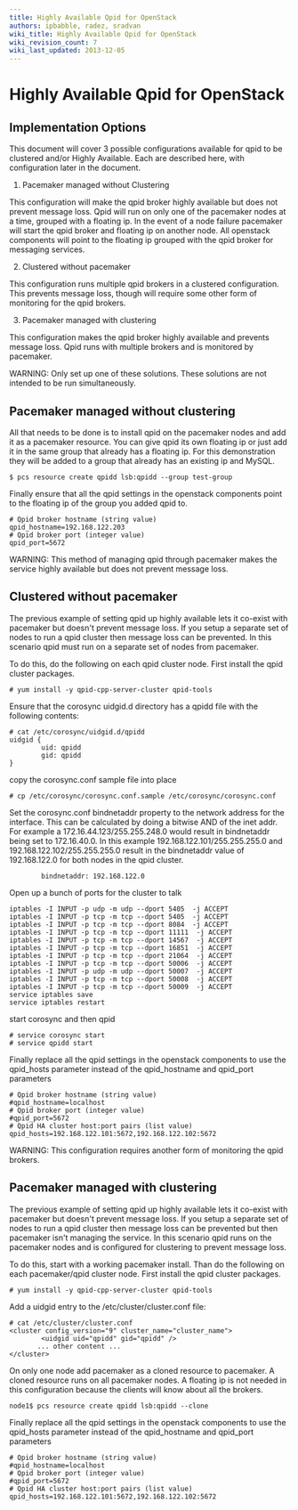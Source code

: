 ```yaml
---
title: Highly Available Qpid for OpenStack
authors: ipbabble, radez, sradvan
wiki_title: Highly Available Qpid for OpenStack
wiki_revision_count: 7
wiki_last_updated: 2013-12-05
---
```


# Highly Available Qpid for OpenStack

## Implementation Options

This document will cover 3 possible configurations available for qpid to be clustered and/or Highly Available. Each are described here, with configuration later in the document.

1. Pacemaker managed without Clustering

This configuration will make the qpid broker highly available but does not prevent message loss. Qpid will run on only one of the pacemaker nodes at a time, grouped with a floating ip. In the event of a node failure pacemaker will start the qpid broker and floating ip on another node. All openstack components will point to the floating ip grouped with the qpid broker for messaging services.

2. Clustered without pacemaker

This configuration runs multiple qpid brokers in a clustered configuration. This prevents message loss, though will require some other form of monitoring for the qpid brokers.

3. Pacemaker managed with clustering

This configuration makes the qpid broker highly available and prevents message loss. Qpid runs with multiple brokers and is monitored by pacemaker.

WARNING: Only set up one of these solutions. These solutions are not intended to be run simultaneously.

## Pacemaker managed without clustering

All that needs to be done is to install qpid on the pacemaker nodes and add it as a pacemaker resource. You can give qpid its own floating ip or just add it in the same group that already has a floating ip. For this demonstration they will be added to a group that already has an existing ip and MySQL.

    $ pcs resource create qpidd lsb:qpidd --group test-group

Finally ensure that all the qpid settings in the openstack components point to the floating ip of the group you added qpid to.

    # Qpid broker hostname (string value)
    qpid_hostname=192.168.122.203
    # Qpid broker port (integer value)
    qpid_port=5672

WARNING: This method of managing qpid through pacemaker makes the service highly available but does not prevent message loss.

## Clustered without pacemaker

The previous example of setting qpid up highly available lets it co-exist with pacemaker but doesn't prevent message loss. If you setup a separate set of nodes to run a qpid cluster then message loss can be prevented. In this scenario qpid must run on a separate set of nodes from pacemaker.

To do this, do the following on each qpid cluster node. First install the qpid cluster packages.

    # yum install -y qpid-cpp-server-cluster qpid-tools

Ensure that the corosync uidgid.d directory has a qpidd file with the following contents:

    # cat /etc/corosync/uidgid.d/qpidd 
    uidgid {
            uid: qpidd
            gid: qpidd
    }

copy the corosync.conf sample file into place

    # cp /etc/corosync/corosync.conf.sample /etc/corosync/corosync.conf

Set the corosync.conf bindnetaddr property to the network address for the interface.
This can be calculated by doing a bitwise AND of the inet addr. For example a 172.16.44.123/255.255.248.0 would result in bindnetaddr being set to 172.16.40.0. In this example 192.168.122.101/255.255.255.0 and 192.168.122.102/255.255.255.0 result in the bindnetaddr value of 192.168.122.0 for both nodes in the qpid cluster.

            bindnetaddr: 192.168.122.0

Open up a bunch of ports for the cluster to talk

    iptables -I INPUT -p udp -m udp --dport 5405  -j ACCEPT
    iptables -I INPUT -p tcp -m tcp --dport 5405  -j ACCEPT
    iptables -I INPUT -p tcp -m tcp --dport 8084  -j ACCEPT
    iptables -I INPUT -p tcp -m tcp --dport 11111  -j ACCEPT
    iptables -I INPUT -p tcp -m tcp --dport 14567  -j ACCEPT
    iptables -I INPUT -p tcp -m tcp --dport 16851  -j ACCEPT
    iptables -I INPUT -p tcp -m tcp --dport 21064  -j ACCEPT
    iptables -I INPUT -p tcp -m tcp --dport 50006  -j ACCEPT
    iptables -I INPUT -p udp -m udp --dport 50007  -j ACCEPT
    iptables -I INPUT -p tcp -m tcp --dport 50008  -j ACCEPT
    iptables -I INPUT -p tcp -m tcp --dport 50009  -j ACCEPT
    service iptables save
    service iptables restart

start corosync and then qpid

    # service corosync start
    # service qpidd start

Finally replace all the qpid settings in the openstack components to use the qpid_hosts parameter instead of the qpid_hostname and qpid_port parameters

    # Qpid broker hostname (string value)
    #qpid_hostname=localhost
    # Qpid broker port (integer value)
    #qpid_port=5672
    # Qpid HA cluster host:port pairs (list value)
    qpid_hosts=192.168.122.101:5672,192.168.122.102:5672

WARNING: This configuration requires another form of monitoring the qpid brokers.

## Pacemaker managed with clustering

The previous example of setting qpid up highly available lets it co-exist with pacemaker but doesn't prevent message loss. If you setup a separate set of nodes to run a qpid cluster then message loss can be prevented but then pacemaker isn't managing the service. In this scenario qpid runs on the pacemaker nodes and is configured for clustering to prevent message loss.

To do this, start with a working pacemaker install. Than do the following on each pacemaker/qpid cluster node. First install the qpid cluster packages.

    # yum install -y qpid-cpp-server-cluster qpid-tools

Add a uidgid entry to the /etc/cluster/cluster.conf file:

    # cat /etc/cluster/cluster.conf 
    <cluster config_version="9" cluster_name="cluster_name">
            <uidgid uid="qpidd" gid="qpidd" />
           ... other content ...
    </cluster>

On only one node add pacemaker as a cloned resource to pacemaker. A cloned resource runs on all pacemaker nodes. A floating ip is not needed in this configuration because the clients will know about all the brokers.

    node1$ pcs resource create qpidd lsb:qpidd --clone

Finally replace all the qpid settings in the openstack components to use the qpid_hosts parameter instead of the qpid_hostname and qpid_port parameters

    # Qpid broker hostname (string value)
    #qpid_hostname=localhost
    # Qpid broker port (integer value)
    #qpid_port=5672
    # Qpid HA cluster host:port pairs (list value)
    qpid_hosts=192.168.122.101:5672,192.168.122.102:5672
